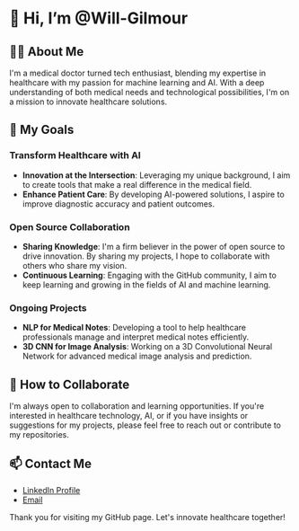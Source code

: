 # 👋 Hi, I’m @Will-Gilmour
## 👨‍⚕️ About Me

I'm a medical doctor turned tech enthusiast, blending my expertise in healthcare with my passion for machine learning and AI. With a deep understanding of both medical needs and technological possibilities, I'm on a mission to innovate healthcare solutions.

## 🎯 My Goals

### Transform Healthcare with AI
- **Innovation at the Intersection**: Leveraging my unique background, I aim to create tools that make a real difference in the medical field.
- **Enhance Patient Care**: By developing AI-powered solutions, I aspire to improve diagnostic accuracy and patient outcomes.

### Open Source Collaboration
- **Sharing Knowledge**: I'm a firm believer in the power of open source to drive innovation. By sharing my projects, I hope to collaborate with others who share my vision.
- **Continuous Learning**: Engaging with the GitHub community, I aim to keep learning and growing in the fields of AI and machine learning.

### Ongoing Projects
- **NLP for Medical Notes**: Developing a tool to help healthcare professionals manage and interpret medical notes efficiently.
- **3D CNN for Image Analysis**: Working on a 3D Convolutional Neural Network for advanced medical image analysis and prediction.

## 🤝 How to Collaborate
I'm always open to collaboration and learning opportunities. If you're interested in healthcare technology, AI, or if you have insights or suggestions for my projects, please feel free to reach out or contribute to my repositories.

## 📫 Contact Me
- [LinkedIn Profile](https://www.linkedin.com/in/will-gilmour-bb873a191/)
- [Email](mailto:wiliam-gilmour@outlook.com)

Thank you for visiting my GitHub page. Let's innovate healthcare together!

